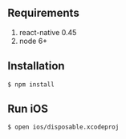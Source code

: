 ## Requirements

1. react-native 0.45
1. node 6+

## Installation

    $ npm install

## Run iOS

    $ open ios/disposable.xcodeproj
